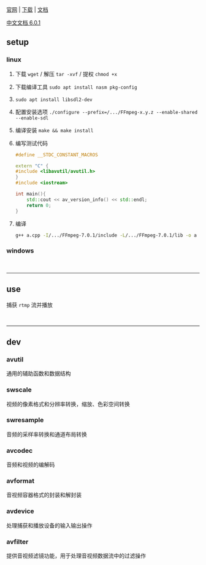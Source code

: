 [官网](https://ffmpeg.org/) | [下载](https://ffmpeg.org/download.html) | [文档](https://ffmpeg.org/documentation.html)

[中文文档 6.0.1](https://ffmpeg.github.net.cn/documentation.html)

## setup

### linux

1. 下载 `wget` / 解压 `tar -xvf` / 提权 `chmod +x`

2. 下载编译工具 `sudo apt install nasm pkg-config`

2. `sudo apt install libsdl2-dev`

3. 配置安装选项 `./configure --prefix=/.../FFmpeg-x.y.z --enable-shared --enable-sdl`

4. 编译安装 `make && make install`

5. 编写测试代码
    ```cpp
    #define __STDC_CONSTANT_MACROS

    extern "C" {
    #include <libavutil/avutil.h>
    }
    #include <iostream>

    int main(){
        std::cout << av_version_info() << std::endl;
        return 0;
    }
    ```

6. 编译
    ```bash
    g++ a.cpp -I/.../FFmpeg-7.0.1/include -L/.../FFmpeg-7.0.1/lib -o a -lavutil
    ```

### windows

<br>

---

## use


捕获 `rtmp` 流并播放


<br>

---

## dev

### avutil

通用的辅助函数和数据结构

### swscale

视频的像素格式和分辨率转换，缩放、色彩空间转换

### swresample

音频的采样率转换和通道布局转换

### avcodec

音频和视频的编解码

### avformat

音视频容器格式的封装和解封装

### avdevice

处理捕获和播放设备的输入输出操作

### avfilter

提供音视频滤镜功能，用于处理音视频数据流中的过滤操作